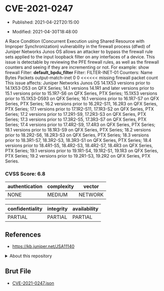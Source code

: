 # CVE-2021-0247

- Published: 2021-04-22T20:15:00

- Modified: 2021-04-30T18:48:00

A Race Condition (Concurrent Execution using Shared Resource with Improper Synchronization) vulnerability in the firewall process (dfwd) of Juniper Networks Junos OS allows an attacker to bypass the firewall rule sets applied to the input loopback filter on any interfaces of a device. This issue is detectable by reviewing the PFE firewall rules, as well as the firewall counters and seeing if they are incrementing or not. For example: show firewall Filter: __default_bpdu_filter__ Filter: FILTER-INET-01 Counters: Name Bytes Packets output-match-inet 0 0 <<<<<< missing firewall packet count This issue affects: Juniper Networks Junos OS 14.1X53 versions prior to 14.1X53-D53 on QFX Series; 14.1 versions 14.1R1 and later versions prior to 15.1 versions prior to 15.1R7-S6 on QFX Series, PTX Series; 15.1X53 versions prior to 15.1X53-D593 on QFX Series; 16.1 versions prior to 16.1R7-S7 on QFX Series, PTX Series; 16.2 versions prior to 16.2R2-S11, 16.2R3 on QFX Series, PTX Series; 17.1 versions prior to 17.1R2-S11, 17.1R3-S2 on QFX Series, PTX Series; 17.2 versions prior to 17.2R1-S9, 17.2R3-S3 on QFX Series, PTX Series; 17.3 versions prior to 17.3R2-S5, 17.3R3-S7 on QFX Series, PTX Series; 17.4 versions prior to 17.4R2-S9, 17.4R3 on QFX Series, PTX Series; 18.1 versions prior to 18.1R3-S9 on QFX Series, PTX Series; 18.2 versions prior to 18.2R2-S6, 18.2R3-S3 on QFX Series, PTX Series; 18.3 versions prior to 18.3R1-S7, 18.3R2-S3, 18.3R3-S1 on QFX Series, PTX Series; 18.4 versions prior to 18.4R1-S5, 18.4R2-S3, 18.4R2-S7, 18.4R3 on QFX Series, PTX Series; 19.1 versions prior to 19.1R1-S4, 19.1R2-S1, 19.1R3 on QFX Series, PTX Series; 19.2 versions prior to 19.2R1-S3, 19.2R2 on QFX Series, PTX Series.

### CVSS Score: **6.8**

| authentication | complexity | vector |
| --- | --- | --- |
| NONE | MEDIUM | NETWORK |

| confidentiality | integrity | availability |
| --- | --- | --- |
| PARTIAL | PARTIAL | PARTIAL |

## References

* https://kb.juniper.net/JSA11140

<details>
<summary>About this repository</summary> 

  This repository is part of the project [Live Hack CVE](https://github.com/Live-Hack-CVE). Main website can be found [www.live-hack.org](https://www.live-hack.org) 
  
  Made by [Sn0wAlice](https://github.com/Sn0wAlice) for the people that care about security and need to have a feed of the latest CVEs. Hope you enjoy it, don't forget to star the repo and follow me on [Twitter](https://twitter.com/Sn0wAlice) and [Github](https://github.com/Sn0wAlice). And that is my [personnal website](https://www.alice-snow.me/)

  - [Home Page](https://github.com/Live-Hack-CVE)
  - [Framework](https://github.com/Live-Hack-CVE/cve-framework)
  - [CVE database](https://github.com/Live-Hack-CVE/full_database)
  - [Changelog](https://github.com/Live-Hack-CVE/Changelog)
</details>

## Brut File

* [CVE-2021-0247.json](https://raw.githubusercontent.com/Live-Hack-CVE/full_database/main/cves/2021/CVE-2021-0247.json)

